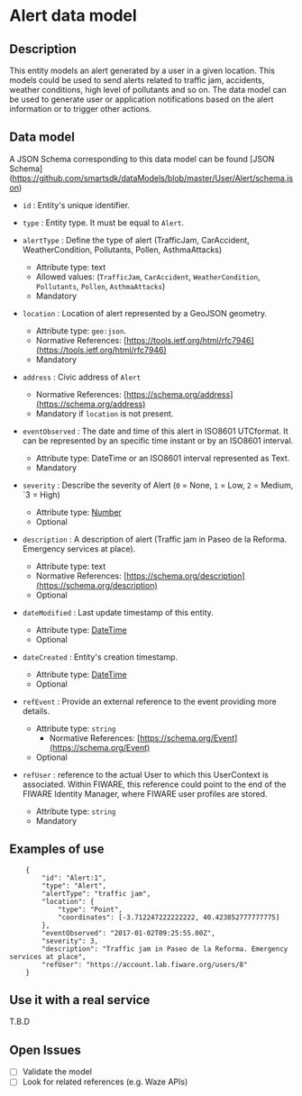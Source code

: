# Alert data model

## Description
This entity models an alert generated by a user in a given location. This models could be used to send alerts related to traffic jam, accidents, weather conditions, high level of pollutants and so on.
The data model can be used to generate user or application notifications based on the alert information or to trigger other actions.

## Data model

A JSON Schema corresponding to this data model can be found [JSON Schema]
(https://github.com/smartsdk/dataModels/blob/master/User/Alert/schema.json)

+ `id` : Entity's unique identifier.

+ `type` : Entity type. It must be equal to `Alert`.

+ `alertType` : Define the type of alert (TrafficJam, CarAccident, WeatherCondition, Pollutants, Pollen, AsthmaAttacks)
    + Attribute type: text
    + Allowed values: (`TrafficJam`, `CarAccident`, `WeatherCondition`, `Pollutants`, `Pollen`, `AsthmaAttacks`)
    + Mandatory

+ `location` : Location of alert represented by a GeoJSON geometry.
    + Attribute type: `geo:json`.
    + Normative References: [https://tools.ietf.org/html/rfc7946](https://tools.ietf.org/html/rfc7946)
    + Mandatory

+ `address` : Civic address of `Alert`
    + Normative References: [https://schema.org/address](https://schema.org/address)
    + Mandatory if `location` is not present.

+ `eventObserved` : The date and time of this alert in ISO8601 UTCformat. It can be represented by an specific time instant or by an ISO8601 interval.
	+ Attribute type: DateTime or an ISO8601 interval represented as Text.
	+ Mandatory

+ `severity` : Describe the severity of Alert (`0` = None, `1` = Low, `2` = Medium, `3 = High)
	 + Attribute type: [Number](https://schema.org/Number)
	 + Optional

+ `description` : A description of alert (Traffic jam in Paseo de la Reforma. Emergency services at place).
	 + Attribute type: text
	 + Normative References: [https://schema.org/description](https://schema.org/description)
	 + Optional	 

+ `dateModified` : Last update timestamp of this entity.
    + Attribute type: [DateTime](https://schema.org/DateTime)
    + Optional

+ `dateCreated` : Entity's creation timestamp.
    + Attribute type: [DateTime](https://schema.org/DateTime)
    + Optional

+ `refEvent` : Provide an external reference to the event providing more details.
    + Attribute type: `string`
		+ Normative References: [https://schema.org/Event](https://schema.org/Event)
    + Optional

+ `refUser` : reference to the actual User to which this UserContext is associated. Within FIWARE, this reference could point to the end of the FIWARE Identity Manager, where FIWARE user profiles are stored.
    + Attribute type: `string`
    + Mandatory


## Examples of use

```
	{
		"id": "Alert:1",
		"type": "Alert",
		"alertType": "traffic jam",
		"location": {
			"type": "Point",
			"coordinates": [-3.712247222222222, 40.423852777777775]
		},
		"eventObserved": "2017-01-02T09:25:55.00Z",
		"severity": 3,
		"description": "Traffic jam in Paseo de la Reforma. Emergency services at place",
		"refUser": "https://account.lab.fiware.org/users/8"
	}
```

## Use it with a real service
T.B.D

## Open Issues
- [ ] Validate the model
- [ ] Look for related references (e.g. Waze APIs)
